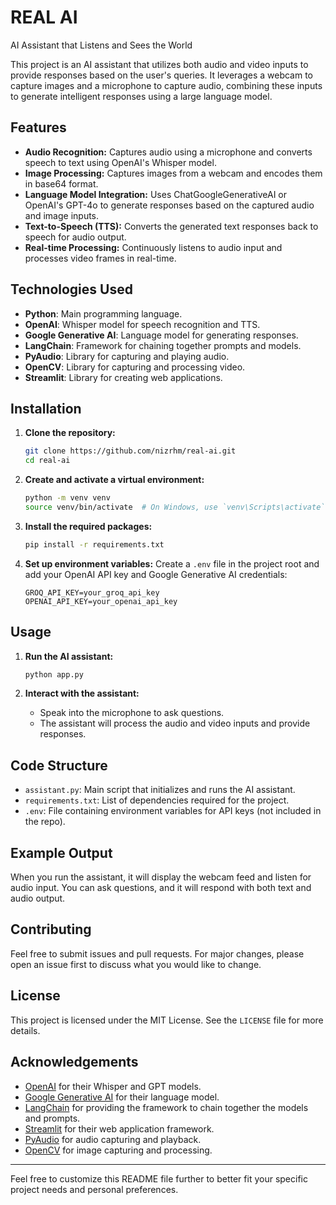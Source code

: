# REAL AI

AI Assistant that Listens and Sees the World

This project is an AI assistant that utilizes both audio and video inputs to provide responses based on the user's queries. It leverages a webcam to capture images and a microphone to capture audio, combining these inputs to generate intelligent responses using a large language model.

## Features

- **Audio Recognition:** Captures audio using a microphone and converts speech to text using OpenAI's Whisper model.
- **Image Processing:** Captures images from a webcam and encodes them in base64 format.
- **Language Model Integration:** Uses ChatGoogleGenerativeAI or OpenAI's GPT-4o to generate responses based on the captured audio and image inputs.
- **Text-to-Speech (TTS):** Converts the generated text responses back to speech for audio output.
- **Real-time Processing:** Continuously listens to audio input and processes video frames in real-time.

## Technologies Used

- **Python**: Main programming language.
- **OpenAI**: Whisper model for speech recognition and TTS.
- **Google Generative AI**: Language model for generating responses.
- **LangChain**: Framework for chaining together prompts and models.
- **PyAudio**: Library for capturing and playing audio.
- **OpenCV**: Library for capturing and processing video.
- **Streamlit**: Library for creating web applications.

## Installation

1. **Clone the repository:**
   ```bash
   git clone https://github.com/nizrhm/real-ai.git
   cd real-ai
   ```

2. **Create and activate a virtual environment:**
   ```bash
   python -m venv venv
   source venv/bin/activate  # On Windows, use `venv\Scripts\activate`
   ```

3. **Install the required packages:**
   ```bash
   pip install -r requirements.txt
   ```

4. **Set up environment variables:**
   Create a `.env` file in the project root and add your OpenAI API key and Google Generative AI credentials:
   ```plaintext
   GROQ_API_KEY=your_groq_api_key
   OPENAI_API_KEY=your_openai_api_key
   ```

## Usage

1. **Run the AI assistant:**
   ```bash
   python app.py
   ```

2. **Interact with the assistant:**
   - Speak into the microphone to ask questions.
   - The assistant will process the audio and video inputs and provide responses.

## Code Structure

- `assistant.py`: Main script that initializes and runs the AI assistant.
- `requirements.txt`: List of dependencies required for the project.
- `.env`: File containing environment variables for API keys (not included in the repo).

## Example Output

When you run the assistant, it will display the webcam feed and listen for audio input. You can ask questions, and it will respond with both text and audio output.

## Contributing

Feel free to submit issues and pull requests. For major changes, please open an issue first to discuss what you would like to change.

## License

This project is licensed under the MIT License. See the `LICENSE` file for more details.

## Acknowledgements

- [OpenAI](https://openai.com) for their Whisper and GPT models.
- [Google Generative AI](https://ai.google/tools) for their language model.
- [LangChain](https://langchain.com) for providing the framework to chain together the models and prompts.
- [Streamlit](https://streamlit.io) for their web application framework.
- [PyAudio](https://people.csail.mit.edu/hubert/pyaudio/) for audio capturing and playback.
- [OpenCV](https://opencv.org) for image capturing and processing.

---

Feel free to customize this README file further to better fit your specific project needs and personal preferences.